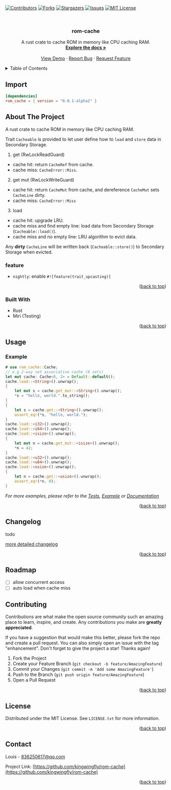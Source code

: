 <a name="readme-top"></a>

<!-- PROJECT SHIELDS -->
<!--
*** I'm using markdown "reference style" links for readability.
*** Reference links are enclosed in brackets [ ] instead of parentheses ( ).
*** See the bottom of this document for the declaration of the reference variables
*** for contributors-url, forks-url, etc. This is an optional, concise syntax you may use.
*** https://www.markdownguide.org/basic-syntax/#reference-style-links
-->
[![Contributors][contributors-shield]][contributors-url]
[![Forks][forks-shield]][forks-url]
[![Stargazers][stars-shield]][stars-url]
[![Issues][issues-shield]][issues-url]
[![MIT License][license-shield]][license-url]



<!-- PROJECT LOGO -->
<br />
<div align="center">
<h3 align="center">rom-cache</h3>
  <p align="center">
    A rust crate to cache ROM in memory like CPU caching RAM.
    <br />
    <a href="https://docs.rs/rom_cache"><strong>Explore the docs »</strong></a>
    <br />
    <br />
    <a href="https://github.com/kingwingfly/rom-cache">View Demo</a>
    ·
    <a href="https://github.com/kingwingfly/rom-cache/issues">Report Bug</a>
    ·
    <a href="https://github.com/kingwingfly/rom-cache/issues">Request Feature</a>
  </p>
</div>



<!-- TABLE OF CONTENTS -->
<details>
  <summary>Table of Contents</summary>
  <ol>
    <li><a href="#import">Import</a></li>
    <li>
      <a href="#about-the-project">About The Project</a>
      <ul>
        <li><a href="#built-with">Built With</a></li>
      </ul>
    </li>
    <li><a href="#usage">Usage</a></li>
    <li><a href="#changelog">Changelog</a></li>
    <li><a href="#roadmap">Roadmap</a></li>
    <li><a href="#contributing">Contributing</a></li>
    <li><a href="#license">License</a></li>
    <li><a href="#contact">Contact</a></li>
    <li><a href="#acknowledgments">Acknowledgments</a></li>
  </ol>
</details>

<!-- IMPORT -->
## Import
```toml
[dependencies]
rom_cache = { version = "0.0.1-alpha2" }
```

<!-- ABOUT THE PROJECT -->
## About The Project

A rust crate to cache ROM in memory like CPU caching RAM.

Trait `Cacheable` is provided to let user define how to `load` and `store` data in Secondary Storage.

1. get (RwLockReadGuard)
- cache hit: return `CacheRef` from cache.
- cache miss: `CacheError::Miss`.
2. get mut (RwLockWriteGuard)
- cache hit: return `CacheMut` from cache, and dereference `CacheMut` sets `CacheLine` dirty.
- cache miss: `CacheError::Miss`
3. load
- cache hit: upgrade LRU.
- cache miss and find empty line: load data from Secondary Storage (`Cacheable::load()`).
- cache miss and no empty line: LRU algorithm to evict data.

Any **dirty** `CacheLine` will be written back (`Cacheable::store()`) to Secondary Storage when evicted.

### feature

- `nightly`: enable `#![feature(trait_upcasting)]`

<p align="right">(<a href="#readme-top">back to top</a>)</p>



### Built With

* Rust
* Miri (Testing)

<p align="right">(<a href="#readme-top">back to top</a>)</p>


<!-- USAGE EXAMPLES -->
## Usage
### Example

```rust no_run
# use rom_cache::Cache;
// e.g 2-way set associative cache (8 sets)
let mut cache: Cache<8, 2> = Default::default();
cache.load::<String>().unwrap();
{
    let mut s = cache.get_mut::<String>().unwrap();
    *s = "hello, world.".to_string();
}
{
    let s = cache.get::<String>().unwrap();
    assert_eq!(*s, "hello, world.");
}
cache.load::<i32>().unwrap();
cache.load::<i64>().unwrap();
cache.load::<isize>().unwrap();
{
    let mut n = cache.get_mut::<isize>().unwrap();
    *n = 42;
}
cache.load::<u32>().unwrap();
cache.load::<u64>().unwrap();
cache.load::<usize>().unwrap();
{
    let n = cache.get::<usize>().unwrap();
    assert_eq!(*n, 0);
}
```

_For more examples, please refer to the [Tests](https://github.com/kingwingfly/rom-cache/tree/dev/tests), [Example](https://github.com/kingwingfly/rom-cache/blob/dev/examples/example.rs) or [Documentation](https://docs.rs/rom_cache)_

<p align="right">(<a href="#readme-top">back to top</a>)</p>


<!-- CHANGELOG -->
## Changelog

todo

[more detailed changelog](https://github.com/kingwingfly/rom-cache/blob/dev/CHANGELOG.md)

<p align="right">(<a href="#readme-top">back to top</a>)</p>


<!-- ROADMAP -->
## Roadmap

- [ ] allow concurrent access
- [ ] auto load when cache miss

<!-- CONTRIBUTING -->
## Contributing

Contributions are what make the open source community such an amazing place to learn, inspire, and create. Any contributions you make are **greatly appreciated**.

If you have a suggestion that would make this better, please fork the repo and create a pull request. You can also simply open an issue with the tag "enhancement".
Don't forget to give the project a star! Thanks again!

1. Fork the Project
2. Create your Feature Branch (`git checkout -b feature/AmazingFeature`)
3. Commit your Changes (`git commit -m 'Add some AmazingFeature'`)
4. Push to the Branch (`git push origin feature/AmazingFeature`)
5. Open a Pull Request

<p align="right">(<a href="#readme-top">back to top</a>)</p>



<!-- LICENSE -->
## License

Distributed under the MIT License. See `LICENSE.txt` for more information.

<p align="right">(<a href="#readme-top">back to top</a>)</p>



<!-- CONTACT -->
## Contact

Louis - 836250617@qq.com

Project Link: [https://github.com/kingwingfly/rom-cache](https://github.com/kingwingfly/rom-cache)

<p align="right">(<a href="#readme-top">back to top</a>)</p>




<!-- MARKDOWN LINKS & IMAGES -->
<!-- https://www.markdownguide.org/basic-syntax/#reference-style-links -->
[contributors-shield]: https://img.shields.io/github/contributors/kingwingfly/rom-cache.svg?style=for-the-badge
[contributors-url]: https://github.com/kingwingfly/rom-cache/graphs/contributors
[forks-shield]: https://img.shields.io/github/forks/kingwingfly/rom-cache.svg?style=for-the-badge
[forks-url]: https://github.com/kingwingfly/rom-cache/network/members
[stars-shield]: https://img.shields.io/github/stars/kingwingfly/rom-cache.svg?style=for-the-badge
[stars-url]: https://github.com/kingwingfly/rom-cache/stargazers
[issues-shield]: https://img.shields.io/github/issues/kingwingfly/rom-cache.svg?style=for-the-badge
[issues-url]: https://github.com/kingwingfly/rom-cache/issues
[license-shield]: https://img.shields.io/github/license/kingwingfly/rom-cache.svg?style=for-the-badge
[license-url]: https://github.com/kingwingfly/rom-cache/blob/master/LICENSE.txt
[linkedin-shield]: https://img.shields.io/badge/-LinkedIn-black.svg?style=for-the-badge&logo=linkedin&colorB=555
[product-screenshot]: images/screenshot.png
